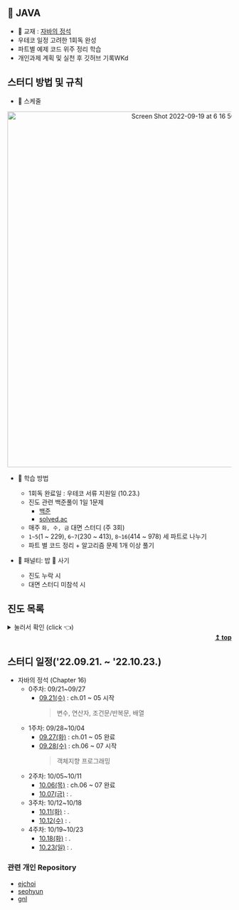 ## **📌 JAVA**

- 📖 교재 : [자바의 정석](https://m.yes24.com/UsedShopHub/Hub/24259565)
- 우테코 일정 고려한 1회독 완성
- 파트별 예제 코드 위주 정리 학습
- 개인과제 계획 및 실천 후 깃허브 기록WKd

## **스터디 방법 및 규칙**

- :calendar: 스케줄
<div align="center">

<img width="800" alt="Screen Shot 2022-09-19 at 6 16 50 PM" src="https://user-images.githubusercontent.com/87407504/190987625-a1e69272-4191-4e89-8f53-1197126c0a03.png">

</div>

- :book: 학습 방법
  - 1회독 완료일 : 우테코 서류 지원일 (10.23.)
  - 진도 관련 백준풀이 1일 1문제
    - [백준](https://www.acmicpc.net/step)
    - [solved.ac](https://solved.ac)
  - 매주 `화, 수, 금` 대면 스터디 (주 3회)
  - `1~5`(1 ~ 229), `6~7`(230 ~ 413), `8~16`(414 ~ 978) 세 파트로 나누기
  - 파트 별 코드 정리 + 알고리즘 문제 1개 이상 풀기

- :no_entry_sign: 패널티: 밥 :rice: 사기
  - 진도 누락 시
  - 대면 스터디 미참석 시

## **진도 목록**

<details>
<summary>  눌러서 확인 (click 👈)  </summary>

 <div align="center">

![KakaoTalk_Photo_2022-09-21-16-30-33](https://user-images.githubusercontent.com/87407504/191442538-ed0de708-0dcf-48c1-8d3e-856a9b124f3f.jpeg)

 </div>

</details>

<div align = "right">
	<b><a href = "#진도-목록">↥ top</a></b>
</div>

## **스터디 일정('22.09.21. ~ '22.10.23.)**

- 자바의 정석 (Chapter 16)
  - 0주차: 09/21~09/27
    - [09.21(수)]() : ch.01 ~ 05 시작
      > 변수, 연산자, 조건문/반복문, 배열
  - 1주차: 09/28~10/04
    - [09.27(화)]() : ch.01 ~ 05 완료
    - [09.28(수)]() : ch.06 ~ 07 시작
      > 객체지향 프로그래밍
  - 2주차: 10/05~10/11
    - [10.06(목)]() : ch.06 ~ 07 완료
    - [10.07(금)]() : .
  - 3주차: 10/12~10/18
    - [10.11(화)]() : .
    - [10.12(수)]() : .
  - 4주차: 10/19~10/23
    - [10.18(화)]() : .
    - [10.23(일)]() : .

### 관련 개인 Repository

- [ejchoi](https://github.com/Ejaeda)
- [seohyun](https://github.com/Kang-SeoHyun)
- [gnl](https://github.com/geun1)
